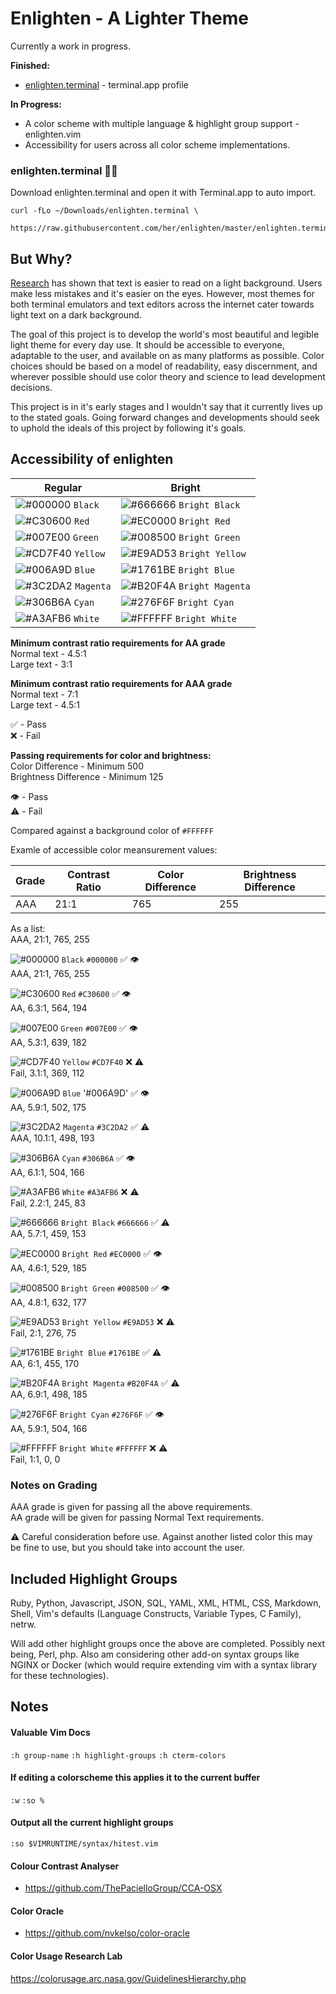 # Enlighten - A Lighter Theme

Currently a work in progress. 

**Finished:** 
  * [enlighten.terminal](https://github.com/her/enlighten#enlightenterminal-) - terminal.app profile 

**In Progress:**
  * A color scheme with multiple language & highlight group support - enlighten.vim
  * Accessibility for users across all color scheme implementations.

### enlighten.terminal 👩‍🎨
Download enlighten.terminal and open it with Terminal.app to auto import.

```shell
curl -fLo ~/Downloads/enlighten.terminal \
  https://raw.githubusercontent.com/her/enlighten/master/enlighten.terminal
```

## But Why?

[Research](https://graphicdesign.stackexchange.com/a/15152) has shown that text is easier to read on a light background. Users make less mistakes and it's easier on the eyes. However, most themes for both terminal emulators and text editors across the internet cater towards light text on a dark background. 

The goal of this project is to develop the world's most beautiful and legible
light theme for every day use. It should be accessible to everyone, adaptable to
the user, and available on as many platforms as possible. Color choices should
be based on a model of readability, easy discernment, and wherever possible
should use color theory and science to lead development decisions. 

This project is in it's early stages and I wouldn't say that it currently lives
up to the stated goals. Going forward changes and developments should
seek to uphold the ideals of this project by following it's goals. 

## Accessibility of enlighten

 | Regular | Bright |
 | ------- | ------ |
 | ![#000000](https://placehold.it/15/000000?text=+) `Black`   | ![#666666](https://placehold.it/15/666666?text=+) `Bright Black`
 | ![#C30600](https://placehold.it/15/C30600?text=+) `Red`     | ![#EC0000](https://placehold.it/15/EC0000?text=+) `Bright Red`
 | ![#007E00](https://placehold.it/15/007E00?text=+) `Green`   | ![#008500](https://placehold.it/15/008500?text=+) `Bright Green`
 | ![#CD7F40](https://placehold.it/15/CD7F40?text=+) `Yellow`  | ![#E9AD53](https://placehold.it/15/E9AD53?text=+) `Bright Yellow`
 | ![#006A9D](https://placehold.it/15/006A9D?text=+) `Blue`    | ![#1761BE](https://placehold.it/15/1761BE?text=+) `Bright Blue`
 | ![#3C2DA2](https://placehold.it/15/3C2DA2?text=+) `Magenta` | ![#B20F4A](https://placehold.it/15/B20F4A?text=+) `Bright Magenta`
 | ![#306B6A](https://placehold.it/15/306B6A?text=+) `Cyan`    | ![#276F6F](https://placehold.it/15/276F6F?text=+) `Bright Cyan`
 | ![#A3AFB6](https://placehold.it/15/A3AFB6?text=+) `White`   | ![#FFFFFF](https://placehold.it/15/FFFFFF?text=+) `Bright White`


**Minimum contrast ratio requirements for AA grade**\
Normal text - 4.5:1\
Large text - 3:1

**Minimum contrast ratio requirements for AAA grade**\
Normal text - 7:1\
Large text - 4.5:1

✅ - Pass\
❌ - Fail

**Passing requirements for color and brightness:**\
Color Difference - Minimum 500\
Brightness Difference - Minimum 125

👁 - Pass\
⚠️ - Fail


Compared against a background color of `#FFFFFF`

Examle of accessible color meansurement values:

 | Grade | Contrast Ratio | Color Difference | Brightness Difference
 | ----- | -------------- | ---------------- | ---------------------
 | AAA | 21:1 | 765 | 255

 As a list:\
 AAA, 21:1, 765, 255

![#000000](https://placehold.it/15/000000?text=+) `Black` `#000000` ✅ 👁\
AAA, 21:1, 765, 255

![#C30600](https://placehold.it/15/C30600?text=+) `Red` `#C30600` ✅ 👁\
AA, 6.3:1, 564, 194

![#007E00](https://placehold.it/15/007E00?text=+) `Green` `#007E00` ✅ 👁\
AA, 5.3:1, 639, 182

![#CD7F40](https://placehold.it/15/CD7F40?text=+) `Yellow` `#CD7F40` ❌ ⚠️\
Fail, 3.1:1, 369, 112

![#006A9D](https://placehold.it/15/006A9D?text=+) `Blue` '#006A9D' ✅ 👁\
AA, 5.9:1, 502, 175

![#3C2DA2](https://placehold.it/15/3C2DA2?text=+) `Magenta` `#3C2DA2` ✅ ⚠️\
AAA, 10.1:1, 498, 193

![#306B6A](https://placehold.it/15/306B6A?text=+) `Cyan` `#306B6A` ✅ 👁\
AA, 6.1:1, 504, 166

![#A3AFB6](https://placehold.it/15/A3AFB6?text=+) `White` `#A3AFB6` ❌ ⚠️\
Fail, 2.2:1, 245, 83

![#666666](https://placehold.it/15/666666?text=+) `Bright Black` `#666666` ✅ ⚠️\
AA, 5.7:1, 459, 153

![#EC0000](https://placehold.it/15/EC0000?text=+) `Bright Red` `#EC0000` ✅ 👁\
AA, 4.6:1, 529, 185

![#008500](https://placehold.it/15/008500?text=+) `Bright Green` `#008500` ✅ 👁\
AA, 4.8:1, 632, 177

![#E9AD53](https://placehold.it/15/E9AD53?text=+) `Bright Yellow` `#E9AD53` ❌ ⚠️\
Fail, 2:1, 276, 75

![#1761BE](https://placehold.it/15/1761BE?text=+) `Bright Blue` `#1761BE` ✅ ⚠️\
AA, 6:1, 455, 170

![#B20F4A](https://placehold.it/15/B20F4A?text=+) `Bright Magenta` `#B20F4A` ✅ ⚠️\
AA, 6.9:1, 498, 185

![#276F6F](https://placehold.it/15/276F6F?text=+) `Bright Cyan` `#276F6F` ✅ 👁\
AA, 5.9:1, 504, 166

![#FFFFFF](https://placehold.it/15/FFFFFF?text=+) `Bright White` `#FFFFFF` ❌ ⚠️\
Fail, 1:1, 0, 0

### Notes on Grading
AAA grade is given for passing all the above requirements.\
AA grade will be given for passing Normal Text requirements.

⚠️  Careful consideration before use. Against another listed color this may be
fine to use, but you should take into account the user.

## Included Highlight Groups

Ruby, Python, Javascript, JSON, SQL, YAML, XML, HTML, CSS, Markdown, Shell, Vim's defaults (Language Constructs, Variable Types, C Family), netrw. 

Will add other highlight groups once the above are completed. Possibly next being,
Perl, php. Also am considering other add-on syntax groups like NGINX or Docker (which would require extending vim with a syntax library for these technologies).  

## Notes

#### Valuable Vim Docs
 `:h group-name`
 `:h highlight-groups`
 `:h cterm-colors`

#### If editing a colorscheme this applies it to the current buffer
 `:w`
 `:so %` 

#### Output all the current highlight groups 
 `:so $VIMRUNTIME/syntax/hitest.vim`

#### Colour Contrast Analyser
* https://github.com/ThePacielloGroup/CCA-OSX

#### Color Oracle
* https://github.com/nvkelso/color-oracle

#### Color Usage Research Lab
https://colorusage.arc.nasa.gov/GuidelinesHierarchy.php
